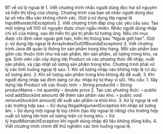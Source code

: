 BT về xử lý ngoại lệ
    1. Viết chương trình nhắc người dùng đọc hai số nguyên và hiển thị tổng của chúng. Chương trình của bạn sẽ nhắc người dùng đọc lại số nếu đầu vào không chính xác. (Gợi ý:sử dụng lớp ngoại lệ InputMismatchException)
    2. Viết chương trình đáp ứng các yêu cầu sau:   Tạo một mảng với 100 số nguyên được chọn ngẫu nhiên. Nhắc người dùng nhập chỉ số của mảng, sau đó hiển thị giá trị phần tử tương ứng. Nếu chỉ mục được chỉ định nằm ngoài giới hạn, hiển thị thông báo "Ngoài giới hạn". (Gợi ý: sử dụng lớp ngoại lệ ArrayIndexOutOfBoundsException)
    3. 
    Viết chương trình Java để quản lý thông tin sản phẩm trong kho hàng. Mỗi sản phẩm bao gồm các thuộc tính như mã sản phẩm, tên sản phẩm, số lượng trong kho, và giá. Sinh viên cần xây dựng lớp Product và các phương thức để nhập, xuất sản phẩm, và cập nhật số lượng sản phẩm trong kho.
    Chương trình phải xử lý các tình huống ngoại lệ sau:
        1. Khi số lượng nhập vào không hợp lệ (ví dụ: số lượng âm).
        2. Khi số lượng sản phẩm trong kho không đủ để xuất.
        3. Khi người dùng nhập sai định dạng (ví dụ: nhập ký tự thay vì số).
Yêu cầu:
    1. Xây dựng lớp Product với các thuộc tính:
        ◦ String productId
        ◦ String productName
        ◦ int quantity
        ◦ double price
    2. Tạo các phương thức:
        ◦ public void addStock(int amount) để thêm sản phẩm vào kho.
        ◦ public void removeStock(int amount) để xuất sản phẩm ra khỏi kho.
    3. Xử lý ngoại lệ với các trường hợp sau:
        ◦ Sử dụng IllegalArgumentException khi nhập số lượng âm.
        ◦ Sử dụng một ngoại lệ tùy chỉnh (tạo lớp ngoại lệ riêng) cho trường hợp xuất số lượng lớn hơn số lượng hiện có trong kho.
        ◦ Xử lý InputMismatchException khi người dùng nhập dữ liệu không đúng kiểu.
    4. Viết chương trình chính để thử nghiệm các tình huống ngoại lệ.

